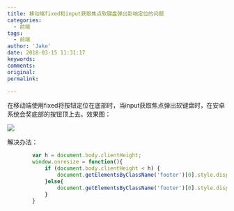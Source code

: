 ```yaml
---
title: 移动端fixed和input获取焦点软键盘弹出影响定位的问题
categories:
  - 前端
tags:
  - 前端
author: 'Jake'
date: 2018-03-15 11:31:17
keywords:
comments:
original:
permalink:

---
```


在移动端使用fixed将按钮定位在底部时，当input获取焦点弹出软键盘时，在安卓系统会奖底部的按钮顶上去。效果图：

![](//blogimg.jakeyu.top/%E7%A7%BB%E5%8A%A8%E7%AB%AFfixed%E5%92%8Cinput%E8%8E%B7%E5%8F%96%E7%84%A6%E7%82%B9%E8%BD%AF%E9%94%AE%E7%9B%98%E5%BC%B9%E5%87%BA%E5%BD%B1%E5%93%8D%E5%AE%9A%E4%BD%8D%E7%9A%84%E9%97%AE%E9%A2%98/WechatIMG6.jpeg)

<!--more-->

解决办法：

```js
        var h = document.body.clientHeight;
        window.onresize = function(){
            if (document.body.clientHeight < h) {
                document.getElementsByClassName('footer')[0].style.display = "none";
            }else{
                document.getElementsByClassName('footer')[0].style.display = "block";
            }
        }
```
